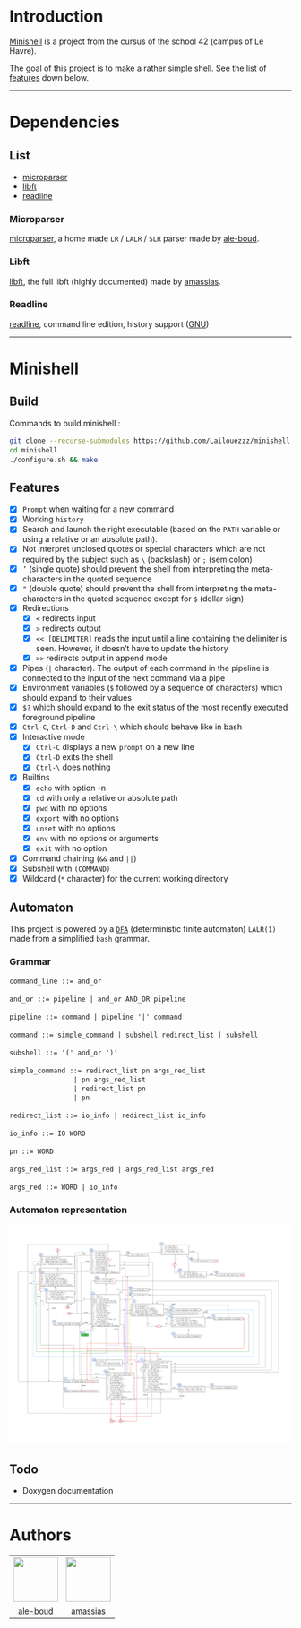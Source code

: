 # Introduction

[Minishell](#minishell) is a project from the cursus of the school 42 (campus of Le Havre).

The goal of this project is to make a rather simple shell. See the list of [features](#features) down below.

---
# Dependencies

## List

- [microparser](#microparser)
- [libft](#libft)
- [readline](#readline)

### Microparser

[microparser](https://github.com/Lailouezzz/microparser), a home made `LR` / `LALR` / `SLR` parser made by [ale-boud](https://github.com/lailouezzz).

### Libft

[libft](https://github.com/Dyamen1411/42-libft-full), the full libft (highly documented) made by [amassias](https://github.com/Dyamen1411).

### Readline

[readline](https://www.gnu.org/software/readline), command line edition, history support ([GNU](www.gnu.org))

---

# Minishell

## Build

Commands to build minishell :

```sh
git clone --recurse-submodules https://github.com/Lailouezzz/minishell
cd minishell
./configure.sh && make
```

## Features

- [x] `Prompt` when waiting for a new command
- [x] Working `history`
- [x] Search and launch the right executable (based on the `PATH` variable or using a
relative or an absolute path).
- [x] Not interpret unclosed quotes or special characters which are not required by the
subject such as `\` (backslash) or `;` (semicolon)
- [x] `’` (single quote) should prevent the shell from interpreting the meta-
characters in the quoted sequence
- [x] `"` (double quote) should prevent the shell from interpreting the meta-
characters in the quoted sequence except for `$` (dollar sign)
- [x] Redirections
	- [x] `<` redirects input
	- [x] `>` redirects output
	- [x] `<< [DELIMITER]` reads the input until a line containing the
delimiter is seen. However, it doesn’t have to update the history
	- [x] `>>` redirects output in append mode
- [x] Pipes (`|` character). The output of each command in the pipeline is
connected to the input of the next command via a pipe
- [x] Environment variables (`$` followed by a sequence of characters) which
should expand to their values
- [x] `$?` which should expand to the exit status of the most recently executed
foreground pipeline
- [x] `Ctrl-C`, `Ctrl-D` and `Ctrl-\` which should behave like in bash
- [x] Interactive mode
	- [x] `Ctrl-C` displays a new `prompt` on a new line
	- [x] `Ctrl-D` exits the shell
	- [x] `Ctrl-\` does nothing
- [x] Builtins
	- [x] `echo` with option -n
	- [x] `cd` with only a relative or absolute path
	- [x] `pwd` with no options
	- [x] `export` with no options
	- [x] `unset` with no options
	- [x] `env` with no options or arguments
	- [x] `exit` with no option
- [x] Command chaining (`&&` and `||`)
- [x] Subshell with `(COMMAND)`
- [x] Wildcard (`*` character) for the current working directory

## Automaton

This project is powered by a [`DFA`](https://en.wikipedia.org/wiki/Deterministic_finite_automaton) (deterministic finite automaton) `LALR(1)` made from a simplified `bash` grammar.

### Grammar

```EBNF
command_line ::= and_or

and_or ::= pipeline | and_or AND_OR pipeline

pipeline ::= command | pipeline '|' command

command ::= simple_command | subshell redirect_list | subshell

subshell ::= '(' and_or ')'

simple_command ::= redirect_list pn args_red_list
				| pn args_red_list
				| redirect_list pn
				| pn

redirect_list ::= io_info | redirect_list io_info

io_info ::= IO WORD

pn ::= WORD

args_red_list ::= args_red | args_red_list args_red

args_red ::= WORD | io_info
```

### Automaton representation

![Error](doc/automata/MINISHELL_DFA.png)

## Todo

- Doxygen documentation

---
# Authors

<table>
	<tr>
		<td> <img style="width:80px;height:80px;" src="https://avatars.githubusercontent.com/u/25978607?v=4"> </td>
		<td> <img style="width:80px;height:80px;" src="https://avatars.githubusercontent.com/u/37182076?v=4"> </td>
	</tr>
	<tr>
		<td style="text-align:center"> <a href="https://github.com/lailouezzz">ale-boud</a> </td>
		<td style="text-align:center"> <a href="https://github.com/Dyamen1411">amassias</a> </td>
	</tr>
</table>

